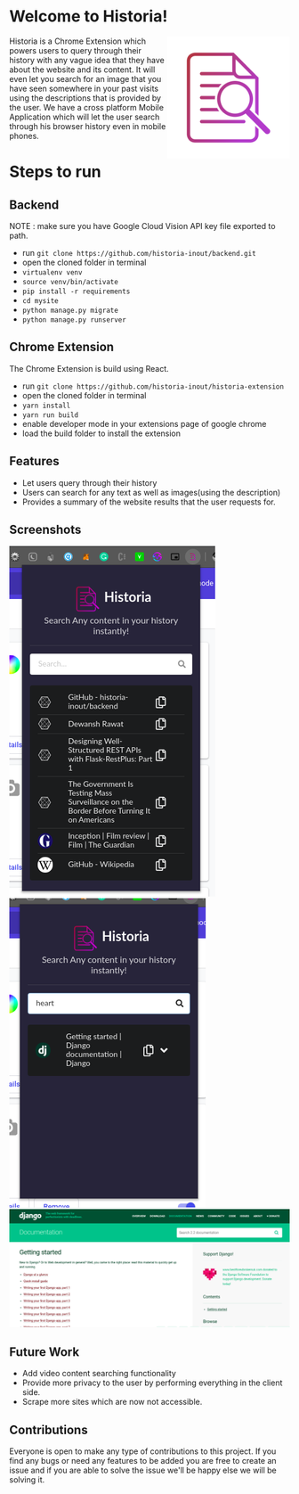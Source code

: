 # Welcome to Historia!

<div class="logos"><img src="./logo/profile.png" width="220px" align="right"></div>
Historia is a Chrome Extension which powers users to query through their history with any vague idea that they have about the website and its content. It will even let you search for an image that you have seen somewhere in your past visits using the descriptions that is provided by the user. We have a cross platform Mobile Application which will let the user search through his browser history even in mobile phones.


# Steps to run

## Backend
NOTE : make sure you have Google Cloud Vision API key file exported to path.
* run `git clone https://github.com/historia-inout/backend.git`
*  open the cloned folder in terminal
*  `virtualenv venv`
*  `source venv/bin/activate `
*  `pip install -r requirements `
*  `cd mysite`
*  `python manage.py migrate `
*  `python manage.py runserver`

## Chrome Extension
The Chrome Extension is build using React.
 * run `git clone https://github.com/historia-inout/historia-extension` 
 * open the cloned folder in terminal 
 *  `yarn install`
 *  `yarn run build` 
 * enable developer mode in your extensions page of google chrome
 * load the build folder to install the extension

## Features
* Let users query through their history
* Users can search for any text as well as images(using the description)
* Provides a summary of the website results that the user requests for.

## Screenshots

<div class="logos"><img src="./Screenshots/1.png"></div>


<div class="logos"><img src="./Screenshots/2.png"></div>

<div class="logos"><img src="./Screenshots/3.png"></div>

## Future Work
* Add video content searching functionality
* Provide more privacy to the user by performing everything in the client side.
* Scrape more sites which are now not accessible.

## Contributions
Everyone is open to make any type of contributions to this project. If you find any bugs or need any features to be added you are free to create an issue and if you are able to solve the issue we'll be happy else we will be solving it.
